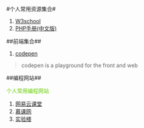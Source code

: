 #个人常用资源集合#

1. [W3school](http://www.w3school.com.cn/)
2. [PHP手册(中文版)](http://php.net/manual/zh/)


##前端集合##
1. [codepen](http://codepen.io/)
>codepen is a playground for the front and web

##编程网站##

<font color=#66CC00>个人常用编程网站</font>

1. [网易云课堂](http://study.163.com/)
2. [慕课网](http://www.imooc.com/)
3. [实验楼](https://www.shiyanlou.com/)
